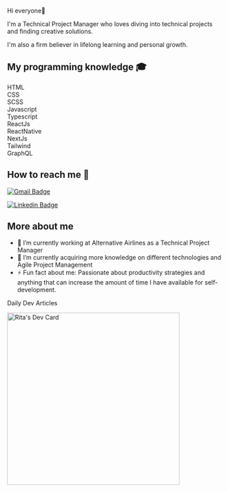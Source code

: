 Hi everyone👋

I'm a Technical Project Manager who loves diving into technical projects and finding creative solutions. 

I'm also a firm believer in lifelong learning and personal growth.

<h2>My programming knowledge 🎓</h2>

HTML</br>
CSS</br>
SCSS</br>
Javascript</br>
Typescript</br>
ReactJs</br>
ReactNative</br>
NextJs</br>
Tailwind</br>
GraphQL</br>

<h2>How to reach me 📱</h2>

[![Gmail Badge](https://img.shields.io/badge/-ritaa.pinho@gmail.com-c14438?style=flat-square&logo=Gmail&logoColor=white&link=mailto:ritaa.pinho@gmail.com)](mailto:ritaa.pinho@gmail.com)

[![Linkedin Badge](https://img.shields.io/badge/-RitaPinho-blue?style=flat-square&logo=Linkedin&logoColor=white&link=https://www.linkedin.com/in/rita-pinho-011684163/)](https://www.linkedin.com/in/rita-pinho-011684163/) 

<h2>More about me</h2>

- 🔭 I’m currently working at Alternative Airlines as a Technical Project Manager
- 🌱 I’m currently acquiring more knowledge on different technologies and Agile Project Management
- ⚡ Fun fact about me: Passionate about productivity strategies and anything that can increase the amount of time I have available for self-development.

Daily Dev Articles

<a href="https://app.daily.dev/rpx89"><img src="https://api.daily.dev/devcards/3e7e6209fed14d149d812275bac60f37.png?r=i7h" width="400" alt="Rita's Dev Card"/></a>

